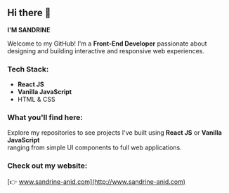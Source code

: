 ## Hi there 👋  
**I'M SANDRINE**

Welcome to my GitHub!
I'm a **Front-End Developer** passionate about designing and building interactive and responsive web experiences.

### Tech Stack:

* **React JS**
* **Vanilla JavaScript**
* HTML & CSS

### What you'll find here:

Explore my repositories to see projects I've built using **React JS** or **Vanilla JavaScript** <br>
ranging from simple UI components to full web applications.

### Check out my website:

[👉 www.sandrine-anid.com](http://www.sandrine-anid.com)




